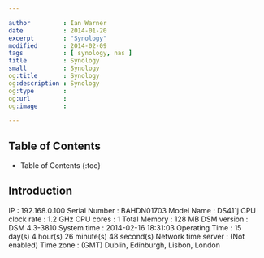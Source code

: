 ```yaml
---

author         : Ian Warner
date           : 2014-01-20
excerpt        : "Synology"
modified       : 2014-02-09
tags           : [ synology, nas ]
title          : Synology
small          : Synology
og:title       : Synology
og:description : Synology
og:type        :
og:url         :
og:image       :

---
```


## Table of Contents
* Table of Contents
{:toc}

## Introduction
IP                  : 192.168.0.100
Serial Number       : BAHDN01703
Model Name          : DS411j
CPU clock rate      : 1.2 GHz
CPU cores           : 1
Total Memory        : 128 MB
DSM version         : DSM 4.3-3810
System time         : 2014-02-16 18:31:03
Operating Time      : 15 day(s) 4 hour(s) 26 minute(s) 48 second(s)
Network time server : (Not enabled)
Time zone           : (GMT) Dublin, Edinburgh, Lisbon, London